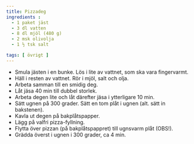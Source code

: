 ```yaml
---
title: Pizzadeg
ingredients :
  - 1 paket jäst
  - 3 dl vatten
  - 8 dl mjöl (480 g)
  - 2 msk olivolja
  - 1 ½ tsk salt

tags: [ övrigt ]
---
```

* Smula jästen i en bunke. Lös i lite av vattnet, som ska vara fingervarmt.
* Häll i resten av vattnet. Rör i mjöl, salt och olja.
* Arbeta samman till en smidig deg.
* Låt jäsa 40 min till dubbel storlek.
* Arbeta degen lite och låt därefter jäsa i ytterligare 10 min.
* Sätt ugnen på 300 grader. Sätt en tom plåt i ugnen (alt. sätt in bakstenen).
* Kavla ut degen på bakplåtspapper. 
* Lägg på valfri pizza-fyllning.
* Flytta över pizzan (på bakplåtspappret) till ugnsvarm plåt (OBS!).
* Grädda överst i ugnen i 300 grader, ca 4 min. 